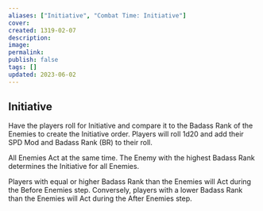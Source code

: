 ```yaml
---
aliases: ["Initiative", "Combat Time: Initiative"]
cover: 
created: 1319-02-07
description: 
image: 
permalink: 
publish: false
tags: []
updated: 2023-06-02
---
```


## Initiative

Have the players roll for Initiative and compare it to the Badass Rank of the Enemies to create the Initiative order. Players will roll 1d20 and add their SPD Mod and Badass Rank (BR) to their roll.

All Enemies Act at the same time. The Enemy with the highest Badass Rank determines the Initiative for all Enemies.

Players with equal or higher Badass Rank than the Enemies will Act during the Before Enemies step. Conversely, players with a lower Badass Rank than the Enemies will Act during the After Enemies step.
